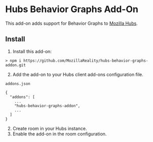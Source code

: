 # Hubs Behavior Graphs Add-On
This add-on adds support for Behavior Graphs to [Mozilla Hubs](https://github.com/mozilla/hubs/).

## Install
1. Install this add-on:
```
> npm i https://github.com/MozillaReality/hubs-behavior-graphs-addon.git
```
2. Add the add-on to your Hubs client add-ons configuration file.

`addons.json`
```
{
  "addons": [
    ...
    "hubs-behavior-graphs-addon", 
    ...
  ]
}

```
2. Create room in your Hubs instance.
3. Enable the add-on in the room configuration.
